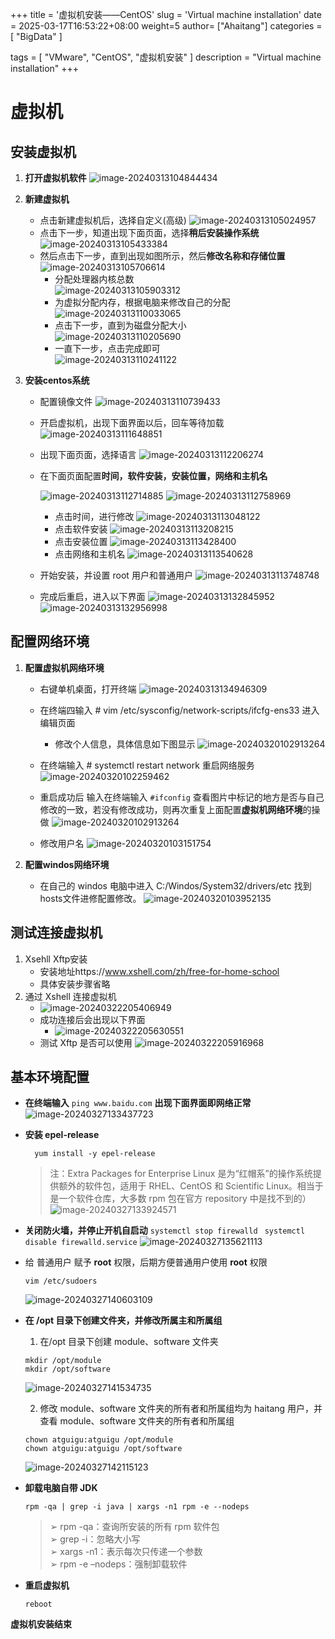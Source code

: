 +++
title = '虚拟机安装——CentOS'
slug = 'Virtual machine installation'
date = 2025-03-17T16:53:22+08:00
weight=5
author= ["Ahaitang"]
categories = [
    "BigData"
]

tags = [
    "VMware",
    "CentOS",
    "虚拟机安装"
]
description = "Virtual machine installation"
+++

# 虚拟机

## 安装虚拟机

1. **打开虚拟机软件**
   ![image-20240313104844434](https://cdn.jsdelivr.net/gh/Ahaitang/PicGo@master/Images/image-20240313104844434.png)
2. **新建虚拟机**
   - 点击新建虚拟机后，选择自定义(高级)
     ![image-20240313105024957](https://cdn.jsdelivr.net/gh/Ahaitang/PicGo@master/Images/image-20240313105024957.png)
   - 点击下一步，知道出现下面页面，选择**稍后安装操作系统**
     ![image-20240313105433384](https://cdn.jsdelivr.net/gh/Ahaitang/PicGo@master/Images/image-20240313105433384.png)
   - 然后点击下一步，直到出现如图所示，然后**修改名称和存储位置**
     ![image-20240313105706614](https://cdn.jsdelivr.net/gh/Ahaitang/PicGo@master/Images/image-20240313105706614.png)      
      - 分配处理器内核总数   
        ![image-20240313105903312](https://cdn.jsdelivr.net/gh/Ahaitang/PicGo@master/Images/image-20240313105903312.png) 
      - 为虚拟分配内存，根据电脑来修改自己的分配
        ![image-20240313110033065](https://cdn.jsdelivr.net/gh/Ahaitang/PicGo@master/Images/image-20240313110033065.png)  
      - 点击下一步，直到为磁盘分配大小   
        ![image-20240313110205690](https://cdn.jsdelivr.net/gh/Ahaitang/PicGo@master/Images/image-20240313110205690.png)  
      - 一直下一步，点击完成即可  
        ![image-20240313110241122](https://cdn.jsdelivr.net/gh/Ahaitang/PicGo@master/Images/image-20240313110241122.png)
   
3. **安装centos系统**
   - 配置镜像文件
     ![image-20240313110739433](https://cdn.jsdelivr.net/gh/Ahaitang/PicGo@master/Images/image-20240313110739433.png)
   - 开启虚拟机，出现下面界面以后，回车等待加载
     ![image-20240313111648851](https://cdn.jsdelivr.net/gh/Ahaitang/PicGo@master/Images/image-20240313111648851.png)
   - 出现下面页面，选择语言
     ![image-20240313112206274](https://cdn.jsdelivr.net/gh/Ahaitang/PicGo@master/Images/image-20240313112206274.png)
   - 在下面页面配置**时间，软件安装，安装位置，网络和主机名**

     ![image-20240313112714885](https://cdn.jsdelivr.net/gh/Ahaitang/PicGo@master/Images/image-20240313112714885.png) ![image-20240313112758969](https://cdn.jsdelivr.net/gh/Ahaitang/PicGo@master/Images/image-20240313112758969.png)
     - 点击时间，进行修改
       ![image-20240313113048122](https://cdn.jsdelivr.net/gh/Ahaitang/PicGo@master/Images/image-20240313113048122.png)
     - 点击软件安装
       ![image-20240313113208215](https://cdn.jsdelivr.net/gh/Ahaitang/PicGo@master/Images/image-20240313113208215.png)
     - 点击安装位置
       ![image-20240313113428400](https://cdn.jsdelivr.net/gh/Ahaitang/PicGo@master/Images/image-20240313113428400.png)
     - 点击网络和主机名
       ![image-20240313113540628](https://cdn.jsdelivr.net/gh/Ahaitang/PicGo@master/Images/image-20240313113540628.png)
   - 开始安装，并设置 root 用户和普通用户
     ![image-20240313113748748](https://cdn.jsdelivr.net/gh/Ahaitang/PicGo@master/Images/image-20240313113748748.png)
   - 完成后重启，进入以下界面
     ![image-20240313132845952](https://cdn.jsdelivr.net/gh/Ahaitang/PicGo@master/Images/image-20240313132845952.png)
     ![image-20240313132956998](https://cdn.jsdelivr.net/gh/Ahaitang/PicGo@master/Images/image-20240313132956998.png)
## 配置网络环境	

1. **配置虚拟机网络环境**
   - 右键单机桌面，打开终端
     ![image-20240313134946309](https://cdn.jsdelivr.net/gh/Ahaitang/PicGo@master/Images/image-20240313134946309.png)
   - 在终端四输入 # vim /etc/sysconfig/network-scripts/ifcfg-ens33 进入编辑页面
     - 修改个人信息，具体信息如下图显示
       ![image-20240320102913264](https://cdn.jsdelivr.net/gh/Ahaitang/PicGo@master/Images/image-20240320102143189.png)

   - 在终端输入  # systemctl restart network 重启网络服务
     ![image-20240320102259462](https://cdn.jsdelivr.net/gh/Ahaitang/PicGo@master/Images/image-20240320102259462.png)
   - 重启成功后 输入在终端输入 `#ifconfig` 查看图片中标记的地方是否与自己修改的一致，若没有修改成功，则再次重复上面配置**虚拟机网络环境**的操做
     ![image-20240320102913264](https://cdn.jsdelivr.net/gh/Ahaitang/PicGo@master/Images/image-20240320102913264.png)
   - 修改用户名
     ![image-20240320103151754](https://cdn.jsdelivr.net/gh/Ahaitang/PicGo@master/Images/image-20240320103151754.png)

2. **配置windos网络环境**
   - 在自己的 windos 电脑中进入 C:/Windos/System32/drivers/etc 找到hosts文件进修配置修改。
     ![image-20240320103952135](https://cdn.jsdelivr.net/gh/Ahaitang/PicGo@master/Images/image-20240320103952135.png)
## 测试连接虚拟机

1. Xsehll  Xftp安装
   - 安装地址https://www.xshell.com/zh/free-for-home-school
   - 具体安装步骤省略
2. 通过 Xshell 连接虚拟机
   - ![image-20240322205406949](https://cdn.jsdelivr.net/gh/Ahaitang/PicGo@master/Images/image-20240322205406949.png)
   - 成功连接后会出现以下界面
     - ![image-20240322205630551](https://cdn.jsdelivr.net/gh/Ahaitang/PicGo@master/Images/image-20240322205630551.png)
   - 测试 Xftp 是否可以使用
     ![image-20240322205916968](https://cdn.jsdelivr.net/gh/Ahaitang/PicGo@master/Images/image-20240322205916968.png)
## 基本环境配置
- **在终端输入** `ping www.baidu.com` **出现下面界面即网络正常**
![image-20240327133437723](https://cdn.jsdelivr.net/gh/Ahaitang/PicGo@master/Images/image-20240327133437723.png)
- **安装 epel-release**
    ```shell
      yum install -y epel-release
    ```
    > 注：Extra Packages for Enterprise Linux 是为“红帽系”的操作系统提供额外的软件包，适用于 RHEL、CentOS 和 Scientific Linux。相当于是一个软件仓库，大多数 rpm 包在官方 repository 中是找不到的）
    ![image-20240327133924571](https://cdn.jsdelivr.net/gh/Ahaitang/PicGo@master/Images/image-20240327133924571.png)

- **关闭防火墙，并停止开机自启动**
  `systemctl stop firewalld `
  `systemctl disable firewalld.service`
   ![image-20240327135621113](https://cdn.jsdelivr.net/gh/Ahaitang/PicGo@master/Images/image-20240327135621113.png)
- 给 普通用户 赋予 **root** 权限，后期方便普通用户使用 **root** 权限
    ``` shell
    vim /etc/sudoers
    ```
    ![image-20240327140603109](https://cdn.jsdelivr.net/gh/Ahaitang/PicGo@master/Images/image-20240327140603109.png)
- **在 /opt 目录下创建文件夹，并修改所属主和所属组**

  1. 在/opt 目录下创建 module、software 文件夹
 
    ```shell
    mkdir /opt/module
    mkdir /opt/software
    ```
    ![image-20240327141534735](https://cdn.jsdelivr.net/gh/Ahaitang/PicGo@master/Images/image-20240327141534735.png)

  2. 修改 module、software 文件夹的所有者和所属组均为 haitang 用户，并查看 module、software 文件夹的所有者和所属组
    ```shell
    chown atguigu:atguigu /opt/module
    chown atguigu:atguigu /opt/software  
    ```
    ![image-20240327142115123](https://cdn.jsdelivr.net/gh/Ahaitang/PicGo@master/Images/image-20240327142115123.png)
- **卸载电脑自带 JDK**
    ```shell
    rpm -qa | grep -i java | xargs -n1 rpm -e --nodeps
    ```
    > ➢ rpm -qa：查询所安装的所有 rpm 软件包  
    > ➢ grep -i：忽略大小写  
    > ➢ xargs -n1：表示每次只传递一个参数  
    > ➢ rpm -e –nodeps：强制卸载软件

- **重启虚拟机**
    ```shell
    reboot
    ```
​**虚拟机安装结束**
